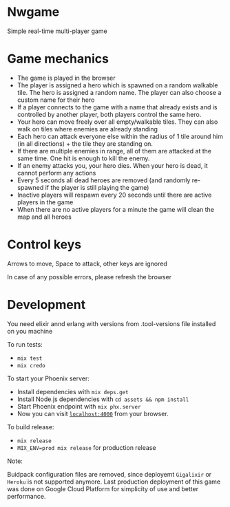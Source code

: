 # Nwgame

Simple real-time multi-player game

# Game mechanics

* The game is played in the browser
* The player is assigned a hero which is spawned on a random walkable tile. The hero is assigned a random name. The player can also choose a custom name for their hero
* If a player connects to the game with a name that already exists and is controlled by another player, both players control the same hero.
* Your hero can move freely over all empty/walkable tiles. They can also walk on tiles where enemies are already standing
* Each hero can attack everyone else within the radius of 1 tile around him (in all directions) + the tile they are standing on.
* If there are multiple enemies in range, all of them are attacked at the same time. One hit is enough to kill the enemy.
* If an enemy attacks you, your hero dies. When your hero is dead, it cannot perform any actions
* Every 5 seconds all dead heroes are removed (and randomly re-spawned if the player is still playing the game)
* Inactive players will respawn every 20 seconds until there are active players in the game
* When there are no active players for a minute the game will clean the map and all heroes

# Control keys

Arrows to move, Space to attack, other keys are ignored

In case of any possible errors, please refresh the browser

# Development

You need elixir annd erlang with versions from .tool-versions file installed on you machine

To run tests:

  * `mix test`
  * `mix credo`

To start your Phoenix server:

  * Install dependencies with `mix deps.get`
  * Install Node.js dependencies with `cd assets && npm install`
  * Start Phoenix endpoint with `mix phx.server`
  * Now you can visit [`localhost:4000`](http://localhost:4000) from your browser.

To build release:

  * `mix release`
  * `MIX_ENV=prod mix release` for production release

Note:

Buidpack configuration files are removed, since deployemt `Gigalixir` or `Heroku` is not supported anymore.
Last production deployment of this game was done on Google Cloud Platform for simplicity of use and better performance.
